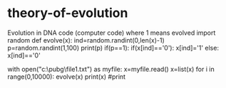 # theory-of-evolution
Evolution in DNA code (computer code) where 1 means evolved
import random
def evolve(x):
    ind=random.randint(0,len(x)-1)
    p=random.randint(1,100)
    print(p)
    if(p==1):
        if(x[ind]=='0'):
            x[ind]='1'
        else:
            x[ind]=='0'
    
    
with open("c:\\pubg\\file1.txt") as myfile:
    x=myfile.read()
    x=list(x)
for i in range(0,10000):
    evolve(x)
print(x)
    #print
